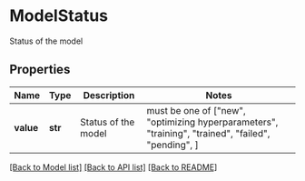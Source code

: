 # ModelStatus

Status of the model

## Properties
Name | Type | Description | Notes
------------ | ------------- | ------------- | -------------
**value** | **str** | Status of the model |  must be one of ["new", "optimizing hyperparameters", "training", "trained", "failed", "pending", ]

[[Back to Model list]](../README.md#documentation-for-models) [[Back to API list]](../README.md#documentation-for-api-endpoints) [[Back to README]](../README.md)


